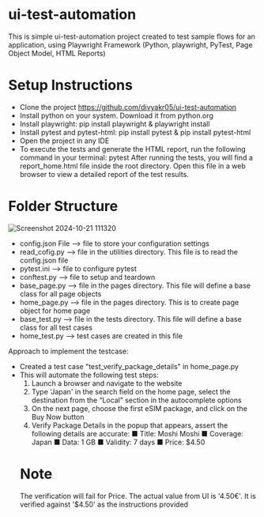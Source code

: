 # ui-test-automation
This is simple ui-test-automation project created to test sample flows for an application, using Playwright Framework (Python, playwright, PyTest, Page Object Model, HTML Reports)

# Setup Instructions
- Clone the project https://github.com/divyakr05/ui-test-automation
- Install python on your system. Download it from python.org
- Install playwright:
     pip install playwright &
     playwright install
- Install pytest and pytest-html:
    pip install pytest &
    pip install pytest-html
- Open the project in any IDE
- To execute the tests and generate the HTML report, run the following command in your terminal:
    pytest
After running the tests, you will find a report_home.html file inside the root directory. Open this file in a web browser to view a detailed report of the test results.
  
# Folder Structure
![Screenshot 2024-10-21 111320](https://github.com/user-attachments/assets/25574cb7-5ccb-4acf-a03d-758191a1e9c6)


- config.json File -->  file to store your configuration settings
- read_cofig.py --> file in the utilities directory. This file is to read the config.json file
- pytest.ini --> file to configure pytest
- conftest.py --> file to setup and teardown
- base_page.py --> file in the pages directory. This file will define a base class for all page objects
- home_page.py --> file in the pages directory. This is to create page object for home page
- base_test.py --> file in the tests directory. This file will define a base class for all test cases
- home_test.py --> test cases are created in this file

Approach to implement the testcase:
- Created a test case "test_verify_package_details" in home_page.py
- This will automate the following test steps:
    1. Launch a browser and navigate to the website
    2. Type 'Japan' in the search field on the home page, select the destination from the “Local” section in the autocomplete options
    3. On the next page, choose the first eSIM package, and click on the Buy Now button
    4. Verify Package Details in the popup that appears, assert the following details are accurate:
        ■ Title: Moshi Moshi
        ■ Coverage: Japan
        ■ Data: 1 GB
        ■ Validity: 7 days
        ■ Price: $4.50
  # Note
  The verification will fail for Price. The actual value from UI is '4.50€'. It is verified against '$4.50' as the instructions provided
    
  
